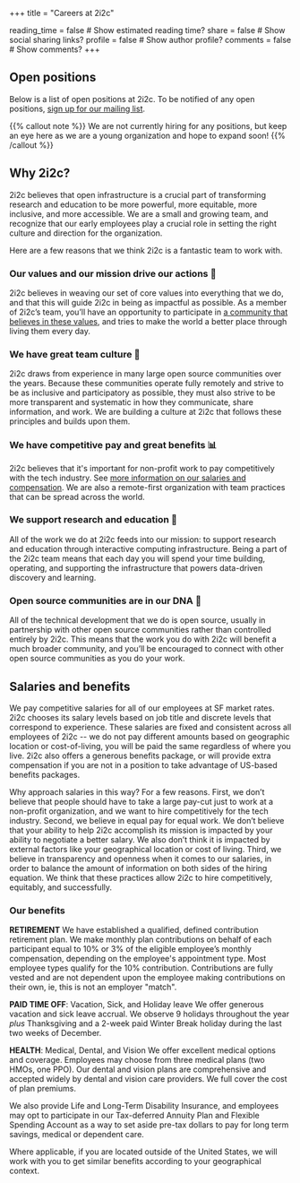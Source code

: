 +++
title = "Careers at 2i2c"

reading_time = false  # Show estimated reading time?
share = false  # Show social sharing links?
profile = false  # Show author profile?
comments = false  # Show comments?
+++

## Open positions

Below is a list of open positions at 2i2c. To be notified of any open positions, [sign up for our mailing list](/#contact).

{{% callout note %}}
We are not currently hiring for any positions, but keep an eye here as we are a young organization and hope to expand soon!
{{% /callout %}}


<!-- NOTE: This job is no longer active, but leaving the code here for when we post a new job -->
<!-- <div class="card-group job-cards">
    <div class="card col-6 p-0">
        <div class="card-body text-left p-4 mb-0">
        <h5 class="card-title mb-3 mt-0">Open Source Infrastructure Engineer: Pangeo Project</h5>
            <ul>
                <li>Dev-ops and infrastructure work</li>
                <li>Open source data workflows, pipelines, and environments</li>
                <li>Focus on <a href="https://pangeo.io">Pangeo community</a> and geospatial analytics</li>
            </ul>
            <p class="extra-info">Salary: $110,000 - 130,000<br />Fully remote</p>
        </div>
        <div class="card-footer text-center">
            <button type="button" class="btn btn-primary"><a href="/job/osie-pangeo" class="card-link text-white">Details and Apply</a></button>
        </div>
    </div>
</div> -->

## Why 2i2c?

2i2c believes that open infrastructure is a crucial part of transforming research and education to be more powerful, more equitable, more inclusive, and more accessible. We are a small and growing team, and recognize that our early employees play a crucial role in setting the right culture and direction for the organization.

Here are a few reasons that we think 2i2c is a fantastic team to work with.

### Our values and our mission drive our actions 🧭

2i2c believes in weaving our set of core values into everything that we do, and that this will guide 2i2c in being as impactful as possible. As a member of 2i2c’s team, you’ll have an opportunity to participate in [a community that believes in these values](/about), and tries to make the world a better place through living them every day.

### We have great team culture 🙌

2i2c draws from experience in many large open source communities over the years. Because these communities operate fully remotely and strive to be as inclusive and participatory as possible, they must also strive to be more transparent and systematic in how they communicate, share information, and work. We are building a culture at 2i2c that follows these principles and builds upon them.

### We have competitive pay and great benefits 📊

2i2c believes that it's important for non-profit work to pay competitively with the tech industry. See [more information on our salaries and compensation](#salaries-and-benefits). We are also a remote-first organization with team practices that can be spread across the world.

### We support research and education 🔬

All of the work we do at 2i2c feeds into our mission: to support research and education through interactive computing infrastructure. Being a part of the 2i2c team means that each day you will spend your time building, operating, and supporting the infrastructure that powers data-driven discovery and learning.

### Open source communities are in our DNA 🤝

All of the technical development that we do is open source, usually in partnership with other open source communities rather than controlled entirely by 2i2c. This means that the work you do with 2i2c will benefit a much broader community, and you’ll be encouraged to connect with other open source communities as you do your work.

## Salaries and benefits

We pay competitive salaries for all of our employees at SF market rates. 2i2c chooses its salary levels based on job title and discrete levels that correspond to experience. These salaries are fixed and consistent across all employees of 2i2c -- we do not pay different amounts based on geographic location or cost-of-living, you will be paid the same regardless of where you live. 2i2c also offers a generous benefits package, or will provide extra compensation if you are not in a position to take advantage of US-based benefits packages.

Why approach salaries in this way? For a few reasons. First, we don’t believe that people should have to take a large pay-cut just to work at a non-profit organization, and we want to hire competitively for the tech industry. Second, we believe in equal pay for equal work. We don’t believe that your ability to help 2i2c accomplish its mission is impacted by your ability to negotiate a better salary. We also don’t think it is impacted by external factors like your geographical location or cost of living. Third, we believe in transparency and openness when it comes to our salaries, in order to balance the amount of information on both sides of the hiring equation. We think that these practices allow 2i2c to hire competitively, equitably, and successfully.

### Our benefits

**RETIREMENT**
We have established a qualified, defined contribution retirement plan. We make monthly plan contributions on behalf of each participant equal to 10% or 3% of the eligible employee’s monthly compensation, depending on the employee's appointment type. Most employee types qualify for the 10% contribution. Contributions are fully vested and are not dependent upon the employee making contributions on their own, ie, this is not an employer "match".

**PAID TIME OFF**: Vacation, Sick, and Holiday leave
We offer generous vacation and sick leave accrual. We observe 9 holidays throughout the year *plus* Thanksgiving and a 2-week paid Winter Break holiday during the last two weeks of December.

**HEALTH**: Medical, Dental, and Vision
We offer excellent medical options and coverage. Employees may choose from three medical plans (two HMOs, one PPO). Our dental and vision plans are comprehensive and accepted widely by dental and vision care providers. We full cover the cost of plan premiums.

We also provide Life and Long-Term Disability Insurance, and employees may opt to participate in our Tax-deferred Annuity Plan and Flexible Spending Account as a way to set aside pre-tax dollars to pay for long term savings, medical or dependent care.

Where applicable, if you are located outside of the United States, we will work with you to get similar benefits according to your geographical context.
